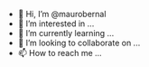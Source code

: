 - 👋 Hi, I’m @maurobernal
- 👀 I’m interested in ...
- 🌱 I’m currently learning ...
- 💞️ I’m looking to collaborate on ...
- 📫 How to reach me ...

<!---
maurobernal/maurobernal is a ✨ special ✨ repository because its `README.md` (this file) appears on your GitHub profile.
You can click the Preview link to take a look at your changes.
--->
